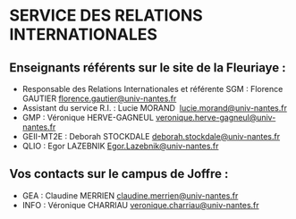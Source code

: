 # SERVICE DES RELATIONS INTERNATIONALES
## Enseignants référents sur le site de la Fleuriaye :
- Responsable des Relations Internationales et référente SGM : Florence GAUTIER florence.gautier@univ-nantes.fr
- Assistant du service R.I. : Lucie MORAND  lucie.morand@univ-nantes.fr  
- GMP : Véronique HERVE-GAGNEUL veronique.herve-gagneul@univ-nantes.fr  
- GEII-MT2E : Deborah STOCKDALE deborah.stockdale@univ-nantes.fr
- QLIO : Egor LAZEBNIK Egor.Lazebnik@univ-nantes.fr

## Vos contacts sur le campus de Joffre : 
- GEA : Claudine MERRIEN claudine.merrien@univ-nantes.fr  
- INFO : Véronique CHARRIAU veronique.charriau@univ-nantes.fr